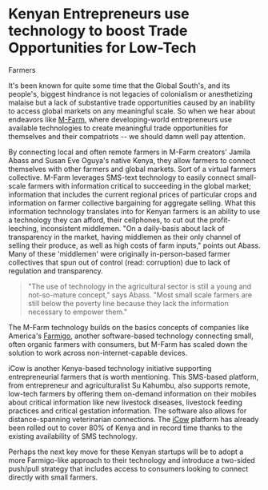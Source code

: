 # Kenyan Entrepreneurs use technology to boost Trade Opportunities for Low-Tech
  Farmers

It's been known for quite some time that the Global South's, and its people's, biggest hindrance is not legacies of colonialism or anesthetizing malaise but a lack of substantive trade opportunities caused by an inability to access global markets on any meaningful scale. So when we hear about endeavors like  <a href="http://mfarm.co.ke/">M-Farm</a>, where developing-world entrepreneurs use available technologies to create meaningful trade opportunities for themselves and their compatriots -- we should damn well pay attention.

By connecting local and often remote farmers in M-Farm creators' Jamila Abass and Susan Eve Oguya's native Kenya, they allow farmers to connect themselves with other farmers and global markets. Sort of a virtual farmers collective. M-Farm leverages SMS-text technology to easily connect small-scale farmers with information critical to succeeding in the global market; information that includes the current regional prices of particular crops and information on farmer collective bargaining for aggregate selling. What this information technology translates into for Kenyan farmers is an ability to use a technology they can afford, their cellphones, to cut out the profit-leeching, inconsistent middlemen. "On a daily-basis about lack of transparency in the market, having middlemen as their only channel of selling their produce, as well as high costs of farm inputs," points out Abass. Many of these 'middlemen' were originally in-person-based farmer collectives that spun out of control (read: corruption) due to lack of regulation and transparency. 

> "The use of technology in the agricultural sector is still a young and not-so-mature concept," says Abass. "Most small scale farmers are still below the poverty line because they lack the information necessary to empower them."

The M-Farm technology builds on the basics concepts of companies like America's <a href="http://www.farmigo.com/">Farmigo</a>, another software-based technology connecting small, often organic farmers with consumers, but M-Farm has scaled down the solution to work across non-internet-capable devices. 

iCow is another Kenya-based technology initiative supporting entrepreneurial farmers that is worth mentioning. This SMS-based platform, from entrepreneur and agriculturalist Su Kahumbu, also supports remote, low-tech farmers by offering them on-demand information on their mobiles about critical information like new livestock diseases, livestock feeding practices and critical gestation information. The software also allows for distance-spanning veterinarian connections. The <a href="http://www.icow.co.ke/">iCow</a> platform has already been rolled out to cover 80% of Kenya and in record time thanks to the existing availability of SMS technology. 

Perhaps the next key move for these Kenyan startups will be to adopt a more Farmigo-like approach to their technology and introduce a two-sided push/pull strategy that includes access to consumers looking to connect directly with small farmers.
